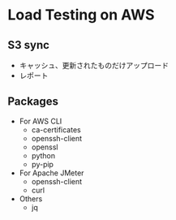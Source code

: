 Load Testing on AWS
===================

S3 sync
-------

  - キャッシュ、更新されたものだけアップロード
  - レポート

Packages
--------

  - For AWS CLI
    - ca-certificates
    - openssh-client
    - openssl
    - python
    - py-pip
  - For Apache JMeter
    - openssh-client
    - curl
  - Others
    - jq
